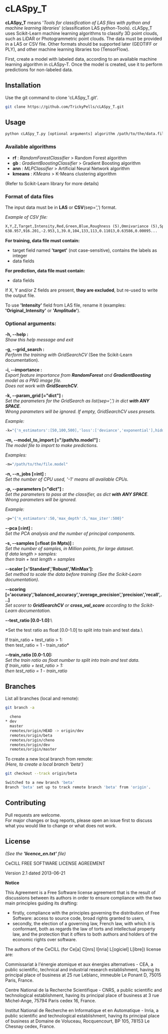 # **cLASpy_T**

**cLASpy_T** means '*Tools for classification of LAS files with python and machine learning libraries*' (classification LAS python-Tools). 
cLASpy_T uses Scikit-Learn machine learning algorithms to classify 3D point clouds, such as LiDAR or Photogrammetric point clouds.
The data must be provided in a LAS or CSV file. Other formats should be supported later (GEOTIFF or PLY), and other machine learning libraries too (TensorFlow).

First, create a model with labeled data, according to an available machine learning algorithm in cLASpy-T.
Once the model is created, use it to perform predictions for non-labeled data.

## **Installation**

Use the git command to clone 'cLASpy_T.git'.

```bash
git clone https://github.com/TrickyPells/cLASpy_T.git
```

## **Usage**

```bash
python cLASpy_T.py [optional arguments] algorithm /path/to/the/data.file
```

### **Available algorithms**

* **rf** : *RandomForestClassifier* > Random Forest algorithm
* **gb** : *GradientBoostingClassifier* > Gradient Boosting algorithm
* **ann** : *MLPClassifier* > Artificial Neural Network algorithm
* **kmeans** : *KMeans* > K-Means clustering algorithm

(Refer to Scikit-Learn library for more details)

### **Format of data files**

The input data must be in **LAS** or **CSV**(sep=',') format.

*Example of CSV file:*
```txt
X,Y,Z,Target,Intensity,Red,Green,Blue,Roughness (5),Omnivariance (5),Sphericity (5)...
638.957,916.201,-2.953,1,39.0,104,133,113,0.11013,0.63586,0.00095...
```

**For training, data file must contain:**

* target field named **'target'** (not case-sensitive), contains the labels as integer 
* data fields

**For prediction, data file must contain:**

* data fields


If X, Y and/or Z fields are present, **they are excluded**, but re-used to write the output file.

To use **'Intensity'** field from LAS file, rename it (examples: **'Original_Intensity'** or **'Amplitude'**).

### **Optional arguments:**

**-h, --help :**\
*Show this help message and exit*

**-g, --grid_search :**\
*Perform the training with GridSearchCV* (See the Scikit-Learn documentation).

**-i, --importance :**\
*Export feature importance from **RandomForest** and **GradientBoosting** model as a PNG image file.\
Does not work with **GridSearchCV**.*

**-k, --param_grid [="dict"] :**\
*Set the parameters for the GridSearch as list(sep=',') in dict **with ANY SPACE**.\
Wrong parameters will be ignored. If empty, GridSearchCV uses presets.*

*Example:*
```bash
-k="{'n_estimators':[50,100,500],'loss':['deviance','exponential'],hidden_layer_sizes':[[100,100],[50,100,50]]}"    
```

**-m, --model_to_import [="/path/to.model"] :**\
*The model file to import to make predictions.*

*Examples:*
```bash
-m="/path/to/the/file.model"
```
 **-n, --n_jobs [=int] :**\
*Set the number of CPU used, '-1' means all available CPUs.*

**-p, --parameters [="dict"] :**\
*Set the parameters to pass at the classifier, as dict **with ANY SPACE**.*\
*Wrong parameters will be ignored.*

*Example:*
```bash
-p="{'n_estimators':50,'max_depth':5,'max_iter':500}"
```

**--pca [=int] :**\
*Set the PCA analysis and the number of principal components.*

**-s, --samples [=float (in Mpts)] :**\
*Set the number of samples, in Million points, for large dataset.\
If data length > samples:\
then train + test length = samples*

**--scaler [='Standard','Robust','MinMax']:**\
*Set method to scale the data before training (See the Scikit-Learn documentation).*

**--scoring [='accuracy','balanced_accuracy','average_precision','precision','recall',...]**\
*Set scorer to **GridSearchCV** or **cross_val_score** according to the Scikit-Learn documentation.*

**--test_ratio [0.0-1.0]:**\

*Set the test ratio as float [0.0-1.0] to split into train and test data.\

If train_ratio + test_ratio > 1:\
then test_ratio = 1 - train_ratio*

**--train_ratio [0.0-1.0]:**\
*Set the train ratio as float number to split into train and test data.\
If train_ratio + test_ratio > 1:\
then test_ratio = 1 - train_ratio*

## **Branches**
List all branches (local and remote):
```bash
git branch -a
```

```bash
  cheno
* dev
  master
  remotes/origin/HEAD -> origin/dev
  remotes/origin/beta
  remotes/origin/cheno
  remotes/origin/dev
  remotes/origin/master
```

To create a new local branch from remote:\
*(Here, to create a local branch 'beta')*

```bash
git checkout --track origin/beta
```

```bash
Switched to a new branch 'beta'
Branch 'beta' set up to track remote branch 'beta' from 'origin'.
```

## **Contributing**
Pull requests are welcome.\
For major changes or bug reports, please open an issue first to discuss what you would like to change or what does not work.

## **License**
*(See the **'licence_en.txt'** file)*

CeCILL FREE SOFTWARE LICENSE AGREEMENT

Version 2.1 dated 2013-06-21

**Notice**

This Agreement is a Free Software license agreement that is the result
of discussions between its authors in order to ensure compliance with
the two main principles guiding its drafting:

  * firstly, compliance with the principles governing the distribution
    of Free Software: access to source code, broad rights granted to users,
  * secondly, the election of a governing law, French law, with which it
    is conformant, both as regards the law of torts and intellectual
    property law, and the protection that it offers to both authors and
    holders of the economic rights over software.

The authors of the CeCILL (for Ce[a] C[nrs] I[nria] L[ogiciel] L[ibre]) 
license are: 

Commissariat à l'énergie atomique et aux énergies alternatives - CEA, a
public scientific, technical and industrial research establishment,
having its principal place of business at 25 rue Leblanc, immeuble Le
Ponant D, 75015 Paris, France.

Centre National de la Recherche Scientifique - CNRS, a public scientific
and technological establishment, having its principal place of business
at 3 rue Michel-Ange, 75794 Paris cedex 16, France.

Institut National de Recherche en Informatique et en Automatique -
Inria, a public scientific and technological establishment, having its
principal place of business at Domaine de Voluceau, Rocquencourt, BP
105, 78153 Le Chesnay cedex, France.
